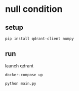 # null condition

## setup

```shell
pip install qdrant-client numpy
```

## run

launch qdrant

```shell
docker-compose up
```

```shell
python main.py
```
